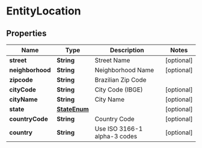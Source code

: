 
# EntityLocation

## Properties
Name | Type | Description | Notes
------------ | ------------- | ------------- | -------------
**street** | **String** | Street Name |  [optional]
**neighborhood** | **String** | Neighborhood Name |  [optional]
**zipcode** | **String** | Brazilian Zip Code | 
**cityCode** | **String** | City Code (IBGE) |  [optional]
**cityName** | **String** | City Name |  [optional]
**state** | [**StateEnum**](StateEnum.md) |  |  [optional]
**countryCode** | **String** | Country Code |  [optional]
**country** | **String** | Use ISO 3166-1 alpha-3 codes |  [optional]



